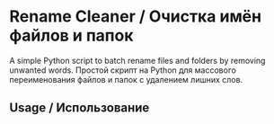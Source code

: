 # Rename Cleaner / Очистка имён файлов и папок

A simple Python script to batch rename files and folders by removing unwanted words.
Простой скрипт на Python для массового переименования файлов и папок с удалением лишних слов.

## Usage / Использование
